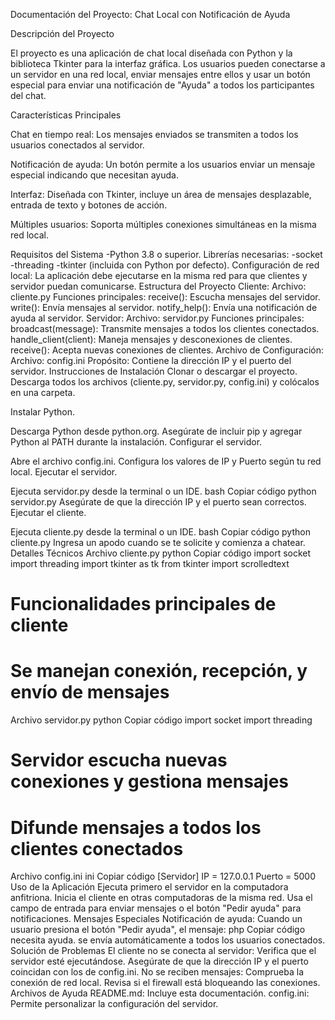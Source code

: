 Documentación del Proyecto: Chat Local con Notificación de Ayuda

Descripción del Proyecto

El proyecto es una aplicación de chat local diseñada con Python y la biblioteca Tkinter para la interfaz gráfica.
Los usuarios pueden conectarse a un servidor en una red local, enviar mensajes entre ellos y usar un botón especial para enviar una notificación de "Ayuda" a todos los participantes del chat.

Características Principales

Chat en tiempo real: Los mensajes enviados se transmiten a todos los usuarios conectados al servidor.

Notificación de ayuda: Un botón permite a los usuarios enviar un mensaje especial indicando que necesitan ayuda.

Interfaz: Diseñada con Tkinter, incluye un área de mensajes desplazable, entrada de texto y botones de acción.

Múltiples usuarios: Soporta múltiples conexiones simultáneas en la misma red local.

Requisitos del Sistema
-Python 3.8 o superior.
Librerías necesarias:
-socket
-threading
-tkinter (incluida con Python por defecto).
Configuración de red local: La aplicación debe ejecutarse en la misma red para que clientes y servidor puedan comunicarse.
Estructura del Proyecto
Cliente:
Archivo: cliente.py
Funciones principales:
receive(): Escucha mensajes del servidor.
write(): Envía mensajes al servidor.
notify_help(): Envía una notificación de ayuda al servidor.
Servidor:
Archivo: servidor.py
Funciones principales:
broadcast(message): Transmite mensajes a todos los clientes conectados.
handle_client(client): Maneja mensajes y desconexiones de clientes.
receive(): Acepta nuevas conexiones de clientes.
Archivo de Configuración:
Archivo: config.ini
Propósito: Contiene la dirección IP y el puerto del servidor.
Instrucciones de Instalación
Clonar o descargar el proyecto. Descarga todos los archivos (cliente.py, servidor.py, config.ini) y colócalos en una carpeta.

Instalar Python.

Descarga Python desde python.org.
Asegúrate de incluir pip y agregar Python al PATH durante la instalación.
Configurar el servidor.

Abre el archivo config.ini.
Configura los valores de IP y Puerto según tu red local.
Ejecutar el servidor.

Ejecuta servidor.py desde la terminal o un IDE.
bash
Copiar código
python servidor.py
Asegúrate de que la dirección IP y el puerto sean correctos.
Ejecutar el cliente.

Ejecuta cliente.py desde la terminal o un IDE.
bash
Copiar código
python cliente.py
Ingresa un apodo cuando se te solicite y comienza a chatear.
Detalles Técnicos
Archivo cliente.py
python
Copiar código
import socket
import threading
import tkinter as tk
from tkinter import scrolledtext

# Funcionalidades principales de cliente
# Se manejan conexión, recepción, y envío de mensajes
Archivo servidor.py
python
Copiar código
import socket
import threading

# Servidor escucha nuevas conexiones y gestiona mensajes
# Difunde mensajes a todos los clientes conectados
Archivo config.ini
ini
Copiar código
[Servidor]
IP = 127.0.0.1
Puerto = 5000
Uso de la Aplicación
Ejecuta primero el servidor en la computadora anfitriona.
Inicia el cliente en otras computadoras de la misma red.
Usa el campo de entrada para enviar mensajes o el botón "Pedir ayuda" para notificaciones.
Mensajes Especiales
Notificación de ayuda: Cuando un usuario presiona el botón "Pedir ayuda", el mensaje:
php
Copiar código
<Apodo> necesita ayuda.
se envía automáticamente a todos los usuarios conectados.
Solución de Problemas
El cliente no se conecta al servidor:
Verifica que el servidor esté ejecutándose.
Asegúrate de que la dirección IP y el puerto coincidan con los de config.ini.
No se reciben mensajes:
Comprueba la conexión de red local.
Revisa si el firewall está bloqueando las conexiones.
Archivos de Ayuda
README.md: Incluye esta documentación.
config.ini: Permite personalizar la configuración del servidor.
